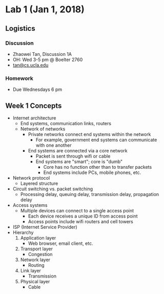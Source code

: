# Lab 1 (Jan 1, 2018)
## Logistics
### Discussion
* Zhaowei Tan, Discussion 1A
* OH: Wed 3-5 pm @ Boelter 2760
* tan@cs.ucla.edu
### Homework
* Due Wednesdays 6 pm
## Week 1 Concepts
* Internet architecture
  * End systems, communication links, routers
  * Network of networks
    * Private networks connect end systems within the network
      * For example, government end systems can communicate with one another
    * End systems are connected via a core network
      * Packet is sent through wifi or cable
      * End systems are "smart"; core is "dumb"
        * Core has no function other than to transfer packets
        * End systems include PCs, mobile phones, etc.
* Network protocol
  * Layered structure
* Circuit switching vs. packet switching
  * Processing delay, queuing delay, transmission delay, propagation delay
* Access systems
  * Multiple devices can connect to a single access point
    * Each device receives a unique ID from access point
    * Access points include wifi routers and cell towers
* ISP (Internet Service Provider)
* Hierarchy
  1. Application layer
     * Web browser, email client, etc.
  2. Transport layer
     * Congestion
  3. Network layer
     * Routing
  4. Link layer
     * Transmission
  5. Physical layer
     * Cable

